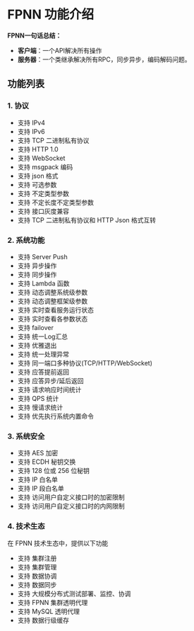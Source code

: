 # FPNN 功能介绍

**FPNN一句话总结：**

+ **客户端**：一个API解决所有操作
+ **服务器**：一个类继承解决所有RPC，同步异步，编码解码问题。

## 功能列表

### 1. 协议

* 支持 IPv4
* 支持 IPv6
* 支持 TCP 二进制私有协议
* 支持 HTTP 1.0
* 支持 WebSocket
* 支持 msgpack 编码
* 支持 json 格式
* 支持 可选参数
* 支持 不定类型参数
* 支持 不定长度不定类型参数
* 支持 接口灰度兼容
* 支持 TCP 二进制私有协议和 HTTP Json 格式互转

### 2. 系统功能

* 支持 Server Push
* 支持 异步操作
* 支持 同步操作
* 支持 Lambda 函数
* 支持 动态调整系统级参数
* 支持 动态调整框架级参数
* 支持 实时查看服务运行状态
* 支持 实时查看各参数状态
* 支持 failover
* 支持 统一Log汇总
* 支持 优雅退出
* 支持 统一处理异常
* 支持 同一端口多种协议(TCP/HTTP/WebSocket)
* 支持 应答提前返回
* 支持 应答异步/延后返回
* 支持 请求响应时间统计
* 支持 QPS 统计
* 支持 慢请求统计
* 支持 优先执行系统内置命令

### 3. 系统安全

* 支持 AES 加密
* 支持 ECDH 秘钥交换
* 支持 128 位或 256 位秘钥
* 支持 IP 白名单
* 支持 IP 段白名单
* 支持 访问用户自定义接口时的加密限制
* 支持 访问用户自定义接口时的内网限制

### 4. 技术生态

在 FPNN 技术生态中，提供以下功能

* 支持 集群注册
* 支持 集群管理
* 支持 数据协调
* 支持 数据同步
* 支持 大规模分布式测试部署、监控、协调
* 支持 FPNN 集群透明代理
* 支持 MySQL 透明代理
* 支持 数据行级缓存
